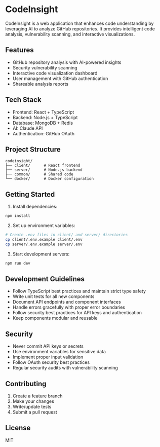 # CodeInsight

CodeInsight is a web application that enhances code understanding by leveraging AI to analyze GitHub repositories. It provides intelligent code analysis, vulnerability scanning, and interactive visualizations.

## Features

- GitHub repository analysis with AI-powered insights
- Security vulnerability scanning
- Interactive code visualization dashboard
- User management with GitHub authentication
- Shareable analysis reports

## Tech Stack

- Frontend: React + TypeScript
- Backend: Node.js + TypeScript
- Database: MongoDB + Redis
- AI: Claude API
- Authentication: GitHub OAuth

## Project Structure

```
codeinsight/
├── client/      # React frontend
├── server/      # Node.js backend
├── common/      # Shared code
└── docker/      # Docker configuration
```

## Getting Started

1. Install dependencies:
```bash
npm install
```

2. Set up environment variables:
```bash
# Create .env files in client/ and server/ directories
cp client/.env.example client/.env
cp server/.env.example server/.env
```

3. Start development servers:
```bash
npm run dev
```

## Development Guidelines

- Follow TypeScript best practices and maintain strict type safety
- Write unit tests for all new components
- Document API endpoints and component interfaces
- Handle errors gracefully with proper error boundaries
- Follow security best practices for API keys and authentication
- Keep components modular and reusable

## Security

- Never commit API keys or secrets
- Use environment variables for sensitive data
- Implement proper input validation
- Follow OAuth security best practices
- Regular security audits with vulnerability scanning

## Contributing

1. Create a feature branch
2. Make your changes
3. Write/update tests
4. Submit a pull request

## License

MIT
